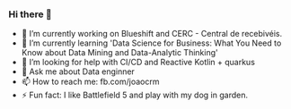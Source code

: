 ### Hi there 👋

- 🔭 I’m currently working on Blueshift and CERC - Central de recebivéis.
- 🌱 I’m currently learning 'Data Science for Business: What You Need to Know about Data Mining and Data-Analytic Thinking'
- 🤔 I’m looking for help with CI/CD and Reactive Kotlin + quarkus
- 💬 Ask me about Data enginner
- 📫 How to reach me: fb.com/joaocrm
- ⚡ Fun fact: I like Battlefield 5 and play with my dog in garden.
